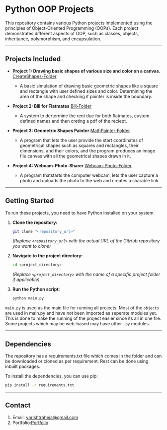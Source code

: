 # Python OOP Projects

This repository contains various Python projects implemented using the principles of Object-Oriented Programming (OOPs). Each project demonstrates different aspects of OOP, such as classes, objects, inheritance, polymorphism, and encapsulation.

---

## Projects Included

* **Project 1: Drawing basic shapes of various size and color on a canvas.**
[CreateShapes-Folder](https://github.com/VarishtRaheja/python-OOP/tree/main/App1-createShapes)
    - A basic simulation of drawing basic geometric shapes like a square and rectangle with user defined sizes and color. Determining the area of the shape and checking if pointer is inside the boundary.

* **Project 2: Bill for Flatmates**
[Bill-Folder](https://github.com/VarishtRaheja/python-OOP/tree/main/app2-BillApp)
    - A system to dertermine the rent due for both flatmates, custom defined names and then creting a pdf of the reciept.


* **Project 3: Geometric Shapes Painter**
[MathPainter-Folder](https://github.com/VarishtRaheja/python-OOP/tree/main/app3-MathPainter)
    - A program that lets the user provide the start coordinates of geometrical shapes such as squares and rectangles, their dimensions, and their colors, and the program produces an image file canvas with all the geometrical shapes drawn in it.

* **Project 4: Webcam-Photo-Sharer**
[Webcam-Photo-Folder](https://github.com/VarishtRaheja/python-OOP/tree/main/app4-Webcam-Photo-Sharer)
    - A program thatstarts the computer webcam, lets the user capture a photo and uploads the photo to the web and creates a sharable link.

---


## Getting Started

To run these projects, you need to have Python installed on your system.

1.  **Clone the repository:**
    ```bash
    git clone "<repository_url>"
    ```
    *(Replace `<repository_url>` with the actual URL of the GitHub repository you want to clone)*

2.  **Navigate to the project directory:**
    ```bash
    cd <project_directory>
    ```
    *(Replace `<project_directory>` with the name of a specific project folder if applicable)*

3.  **Run the Python script:**
    ```bash
    python main.py
    ```

`main.py` is used as the main file for running all projects. Most of the `objects` are used in main.py and have not been imported as seperate modules yet. This is done to make the running of the project easier since its all in one file. Some projects which may be web-based may have other `.py` modules.

---

## Dependencies

<p>The repository has a requirements.txt file which comes in the folder and can be downloaded or cloned as per requirement. Rest can be done using inbuilt packages.</p>

To install the dependencies, you can use pip:

```bash
pip install -r requirements.txt
```

---

## Contact
1. Email: varishtraheja@gmail.com
2. Portfolio:[Portfolio](http://varishtraheja.wixsite.com/varishtraheja)